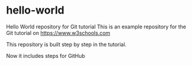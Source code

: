 # hello-world
Hello World repository for Git tutorial
This is an example repository for the Git tutorial on https://www.w3schools.com

This repository is built step by step in the tutorial. 


Now it includes steps for GitHub
